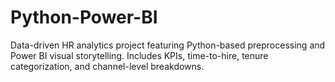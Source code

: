 # Python-Power-BI
Data-driven HR analytics project featuring Python-based preprocessing and Power BI visual storytelling. Includes KPIs, time-to-hire, tenure categorization, and channel-level breakdowns.
